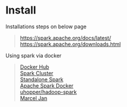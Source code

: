 # Install

Installations steps on below page
> https://spark.apache.org/docs/latest/<br/>
> https://spark.apache.org/downloads.html


Using spark via docker

> [Docker Hub](https://hub.docker.com/r/bitnami/spark)<br/>
> [Spark Cluster](https://www.kdnuggets.com/2020/07/apache-spark-cluster-docker.html)<br/>
> [Standalone Spark](https://dev.to/mvillarrealb/creating-a-spark-standalone-cluster-with-docker-and-docker-compose-2021-update-6l4)<br/>
> [Apache Spark Docker](https://towardsdatascience.com/diy-apache-spark-docker-bb4f11c10d24)<br/>
> [uhopper/hadoop-spark](https://hub.docker.com/r/uhopper/hadoop-spark/)<br/>
> [Marcel Jan](https://marcel-jan.eu/datablog/2020/10/25/i-built-a-working-hadoop-spark-hive-cluster-on-docker-here-is-how/)<br/>

